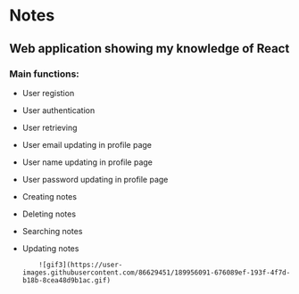 # Notes

## Web application showing my knowledge of React
        
### Main functions:
* User registion 
* User authentication
* User retrieving</li>
* User email updating in profile page
* User name updating in profile page
* User password updating in profile page
* Creating notes
* Deleting notes
* Searching notes
* Updating notes
          
          ![gif3](https://user-images.githubusercontent.com/86629451/189956091-676089ef-193f-4f7d-b18b-8cea48d9b1ac.gif)
